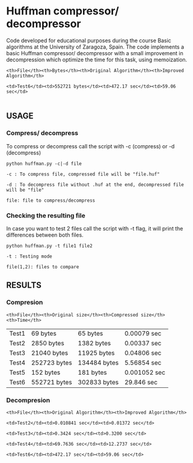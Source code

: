 # Huffman compressor/ decompressor

Code developed for educational purposes during the course Basic algorithms at the University of Zaragoza, Spain.
The code implements a basic Huffman compressor/ decompressor with a small improvement in decompression which optimize the time for this task, using memoization.

<table>

  <tr>

    <th>File</th><th>Bytes</th><th>Original Algorithm</th><th>Improved Algorithm</th>

  </tr>

  <tr>

    <td>Test6</td><td>552721 bytes</td><td>472.17 sec</td><td>59.06 sec</td>

  </tr>
</table>

## USAGE 

### Compress/ decompress

To compress or decompress call the script with -c (compress) or -d (decompress)
```
python huffman.py -c|-d file
```
    -c : To compress file, compressed file will be "file.huf"
    
    -d : To decompress file without .huf at the end, decompressed file will be "file"
    
    file: file to compress/decompress

### Checking the resulting file
 
In case you want to test 2 files call the script with -t flag, it will print the differences between both files.
```	
python huffman.py -t file1 file2
```
    -t : Testing mode
    
    file(1,2): files to compare

## RESULTS
### Compresion

<table>

  <tr>

    <th>File</th><th>Original size</th><th>Compressed size</th><th>Time</th>

  </tr>

  <tr>
    <td>Test1</td> <td>69 bytes</td> <td>65 bytes</td> <td>0.00079 sec</td>
  </tr>
    <tr>
     <td>Test2</td> <td>2850 bytes</td> <td>1382 bytes</td> <td>0.00337 sec</td>
  </tr>
    <tr>
     <td>Test3</td> <td>21040 bytes</td> <td>11925 bytes</td> <td>0.04806 sec</td>
  </tr>
    <tr>
     <td>Test4</td> <td>252723 bytes</td> <td>134484 bytes</td> <td>5.56854 sec</td>
  </tr>
    <tr>
     <td>Test5</td> <td>152 bytes</td> <td>181 bytes</td> <td>0.001052 sec</td>
  </tr>
    <tr>
    <td>Test6</td> <td>552721 bytes</td> <td>302833 bytes</td> <td>29.846 sec</td>
  </tr>
</table>

### Decompresion

<table>

  <tr>

    <th>File</th><th>Original Algorithm</th><th>Improved Algorithm</th>

  </tr>
  <tr>

    <td>Test2</td><td>0.010841 sec</td><td>0.01372 sec</td>

  </tr>
<tr>

    <td>Test3</td><td>0.3424 sec</td><td>0.3200 sec</td>

  </tr><tr>

    <td>Test4</td><td>69.7636 sec</td><td>12.2737 sec</td>

  </tr>
  <tr>

    <td>Test6</td><td>472.17 sec</td><td>59.06 sec</td>

  </tr>
</table>
